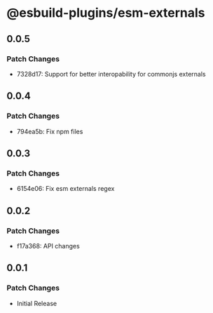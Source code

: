 # @esbuild-plugins/esm-externals

## 0.0.5

### Patch Changes

-   7328d17: Support for better interopability for commonjs externals

## 0.0.4

### Patch Changes

-   794ea5b: Fix npm files

## 0.0.3

### Patch Changes

-   6154e06: Fix esm externals regex

## 0.0.2

### Patch Changes

-   f17a368: API changes

## 0.0.1

### Patch Changes

-   Initial Release
